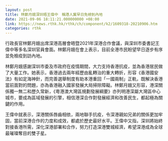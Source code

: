 ```yaml
---
layout: post
title: 林鄭月娥深圳晤王偉中　稱港人冀早日免檢到內地
date: 2021-09-06 18:11:21.000000000 +08:00
link: https://news.rthk.hk/rthk/ch/component/k2/1609318-20210906.htm
categories: rthk
---
```


行政長官林鄭月娥出席深港高層會晤暨2021年深港合作會議，與深圳市委書記王偉中等多名深圳官員會面。林鄭月娥在會上表示，目前全港市民盼望早日逐步有序並免檢疫到訪內地。

林鄭月娥感謝深圳市委及市政府在疫情期間，大力支持香港抗疫，並為香港居民做了大量工作。她表示，香港過去兩年經歷由亂轉治的重大轉折，形容《香港國安法》有如定海神針，而完善選舉制度有助本港重回「一國兩制」正軌，既解決香港當前面對的問題，亦為香港融入國家發展大局掃除障礙。林鄭月娥又形容，港深關係獨一無二和歷久常新，《粵港澳大灣區規劃發展綱要》亦列明港深屬大灣區中心城市，要成為區域發展的引擎，相信港深合作對發展經濟和改善民生，都起極為關鍵的作用。

王偉中就表示，深港關係唇齒相依，兩地聯手抗疫，令深港親如兄弟的關係更加牢固，當前深港合作的力度和成效，都處於歷史最好水平。王偉中又指，深圳將始終對接香港所需，深化深港部署和合作，努力打造深港雙城經濟，希望深港成為全球最璀璨奪目的雙子星。
